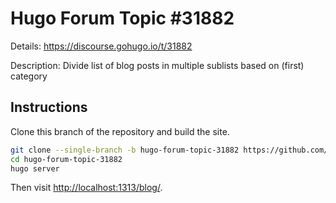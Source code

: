 # Hugo Forum Topic #31882

Details: <https://discourse.gohugo.io/t/31882>

Description: Divide list of blog posts in multiple sublists based on (first) category

## Instructions

Clone this branch of the repository and build the site.

```bash
git clone --single-branch -b hugo-forum-topic-31882 https://github.com/jmooring/hugo-testing hugo-forum-topic-31882
cd hugo-forum-topic-31882
hugo server
```

Then visit <http://localhost:1313/blog/>.
